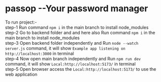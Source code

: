 # passop --Your password manager

To run project:-<br>
step-1 Run command `npm i` in the main branch to install node_modules<br>
step-2 Go to backend folder and and here also Run command `npm i` in the main branch to install node_modules<br>
step-3 Open backend folder independently and Run `node --watch server.js` command, it will show `Example app listening on  http://localhost:3000` in terminal<br>
step-4 Now open main branch independently and Run `npm run dev` command, it will show `Local:http://localhost:5173/` in terminal <br>
step-5 Open browser access the `Local:http://localhost:5173/` to use the web application<br>

